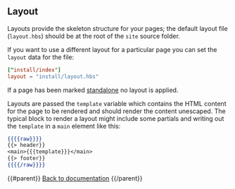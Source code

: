 ## Layout

Layouts provide the skeleton structure for your pages; the default layout file (`layout.hbs`) should be at the root of the `site` source folder.

If you want to use a different layout for a particular page you can set the `layout` data for the file:

```toml
["install/index"]
layout = "install/layout.hbs"
```

If a page has been marked [standalone](/docs/standalone/) no layout is applied.

Layouts are passed the `template` variable which contains the HTML content for the page to be rendered and should render the content unescaped. The typical block to render a layout might include some partials and writing out the `template` in a `main` element like this:

```handlebars
{{{{raw}}}}
{{> header}}
<main>{{{template}}}</main>
{{> footer}}
{{{{/raw}}}}
```

{{#parent}}
[Back to documentation]({{href}})
{{/parent}}
